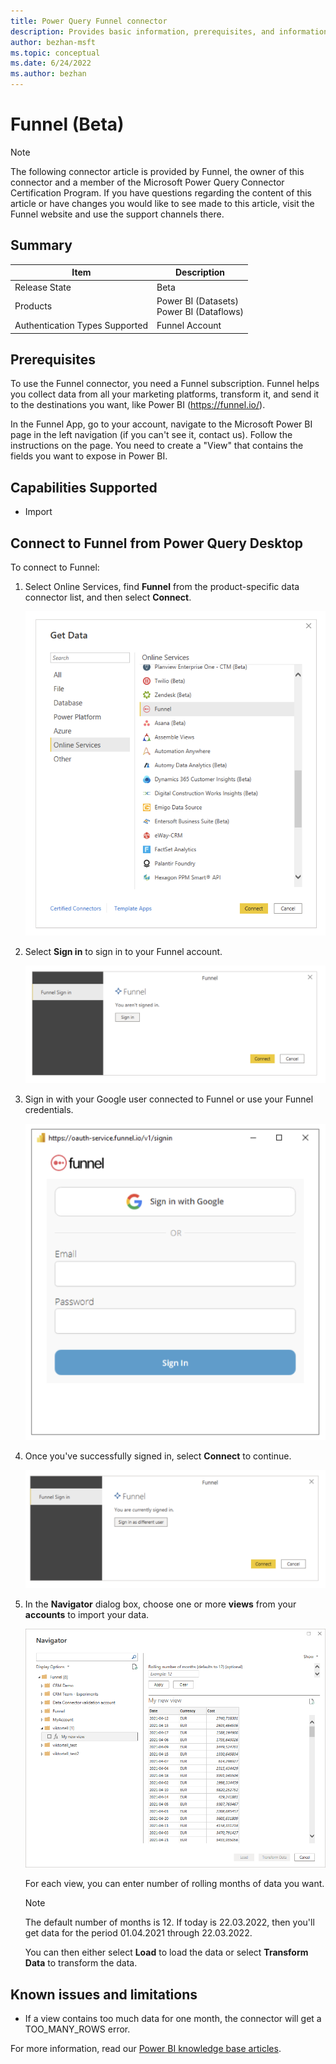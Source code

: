 ```yaml
---
title: Power Query Funnel connector
description: Provides basic information, prerequisites, and information on how to connect to your Funnel data, along with a list of known issues and limitations.
author: bezhan-msft
ms.topic: conceptual
ms.date: 6/24/2022
ms.author: bezhan
---
```


# Funnel (Beta)

>[!Note]
>The following connector article is provided by Funnel, the owner of this connector and a member of the Microsoft Power Query Connector Certification Program. If you have questions regarding the content of this article or have changes you would like to see made to this article, visit the Funnel website and use the support channels there.

## Summary

| Item | Description |
| ---- | ----------- |
| Release State | Beta |
| Products | Power BI (Datasets)<br/>Power BI (Dataflows) |
| Authentication Types Supported | Funnel Account |

## Prerequisites

To use the Funnel connector, you need a Funnel subscription. Funnel helps you collect data from all your marketing platforms, transform it, and send it to the destinations you want, like Power BI (https://funnel.io/).

In the Funnel App, go to your account, navigate to the Microsoft Power BI page in the left navigation (if you can't see it, contact us). Follow the instructions on the page. You need to create a "View" that contains the fields you want to expose in Power BI.

## Capabilities Supported

* Import

## Connect to Funnel from Power Query Desktop

To connect to Funnel:

1. Select Online Services, find **Funnel** from the product-specific data connector list, and then select **Connect**.

   [![Select Funnel Connector.](./media/funnel/funnel-connector.png)](./media/funnel/funnel-connector.png#lightbox)

1. Select **Sign in** to sign in to your Funnel account.

   ![Sign in to your Funnel account.](media/funnel/funnel-sign-in-1.png)

1. Sign in with your Google user connected to Funnel or use your Funnel credentials.

   ![Sign in to your Funnel account step 2.](media/funnel/funnel-sign-in-2.png)

1. Once you've successfully signed in, select **Connect** to continue.

   ![Successfully signed in to your Funnel account.](media/funnel/funnel-sign-in-3.png)

1. In the **Navigator** dialog box, choose one or more **views** from your **accounts** to import your data.

   [![Choose "views" from accounts.](media/funnel/funnel-navigation-table.png)](media/funnel/funnel-navigation-table.png#lightbox)

   For each view, you can enter number of rolling months of data you want.

   > [!NOTE]
   > The default number of months is 12. If today is 22.03.2022, then you'll get data for the period 01.04.2021 through 22.03.2022.

   You can then either select **Load** to load the data or select **Transform Data** to transform the data.

## Known issues and limitations

* If a view contains too much data for one month, the connector will get a TOO_MANY_ROWS error.

For more information, read our [Power BI knowledge base articles](https://help.funnel.io/en/?q=powerbi).
